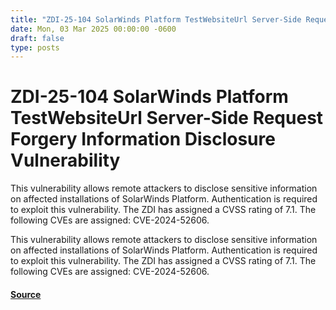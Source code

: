 ```yaml
---
title: "ZDI-25-104 SolarWinds Platform TestWebsiteUrl Server-Side Request Forgery Information Disclosure Vulnerability"
date: Mon, 03 Mar 2025 00:00:00 -0600
draft: false
type: posts
---
```

# ZDI-25-104 SolarWinds Platform TestWebsiteUrl Server-Side Request Forgery Information Disclosure Vulnerability





This vulnerability allows remote attackers to disclose sensitive information on affected installations of SolarWinds Platform. Authentication is required to exploit this vulnerability. The ZDI has assigned a CVSS rating of 7.1. The following CVEs are assigned: CVE-2024-52606.

This vulnerability allows remote attackers to disclose sensitive information on affected installations of SolarWinds Platform. Authentication is required to exploit this vulnerability. The ZDI has assigned a CVSS rating of 7.1. The following CVEs are assigned: CVE-2024-52606.

#### [Source](http://www.zerodayinitiative.com/advisories/ZDI-25-104/)

